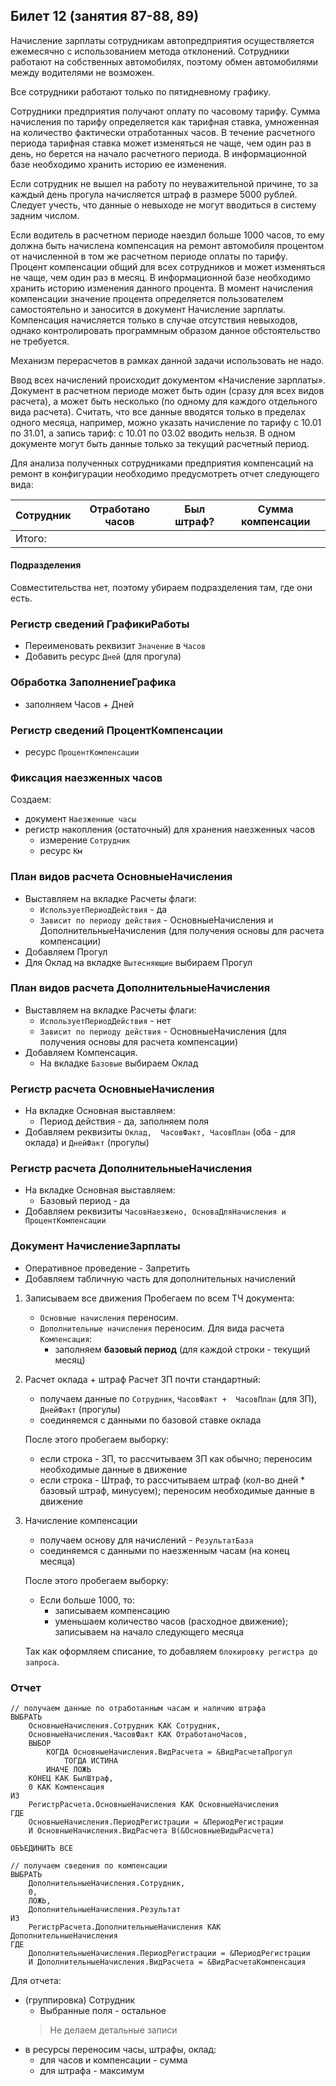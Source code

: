 ## Билет 12 (занятия 87-88, 89)

Начисление зарплаты сотрудникам автопредприятия осуществляется ежемесячно с использованием метода отклонений. Сотрудники работают на собственных автомобилях, поэтому обмен автомобилями между водителями не возможен.

Все сотрудники работают только по пятидневному графику.

Сотрудники предприятия получают оплату по часовому тарифу. Сумма начисления по тарифу определяется как тарифная ставка, умноженная на количество фактически отработанных часов. В течение расчетного периода тарифная ставка может изменяться не чаще, чем один раз в день, но берется на начало расчетного периода. В информационной базе необходимо хранить историю ее изменения.

Если сотрудник не вышел на работу по неуважительной причине, то за каждый день прогула начисляется штраф в размере 5000 рублей. Следует учесть, что данные о невыходе не могут вводиться в систему задним числом.

Если водитель в расчетном периоде наездил больше 1000 часов, то ему должна быть начислена компенсация на ремонт автомобиля процентом от начисленной в том же расчетном периоде оплаты по тарифу. Процент компенсации общий для всех сотрудников и может изменяться не чаще, чем один раз в месяц. В информационной базе необходимо хранить историю изменения данного процента. В момент начисления компенсации значение процента определяется пользователем самостоятельно и заносится в документ Начисление зарплаты. Компенсация начисляется только в случае отсутствия невыходов, однако контролировать программным образом данное обстоятельство не требуется.

Механизм перерасчетов в рамках данной задачи использовать не надо.

Ввод всех начислений происходит документом «Начисление зарплаты». Документ в расчетном периоде может быть один (сразу для всех видов расчета), а может быть несколько (по одному для каждого отдельного вида расчета). Считать, что все данные вводятся только в пределах одного месяца, например, можно указать начисление по тарифу с 10.01 по 31.01, а запись тариф: с 10.01 по 03.02 вводить нельзя. В одном документе могут быть данные только за текущий расчетный период.

Для анализа полученных сотрудниками предприятия компенсаций на ремонт в конфигурации необходимо предусмотреть отчет следующего вида:

|Сотрудник	|Отработано часов   |Был штраф? |Сумма компенсации  |
|---		|---				|---		|---				|
|Итого:	|		





#### Подразделения

Совместительства нет, поэтому убираем подразделения там, где они есть.


### Регистр сведений ГрафикиРаботы
- Переименовать реквизит `Значение` в `Часов`
- Добавить ресурс `Дней` (для прогула) 


### Обработка ЗаполнениеГрафика
- заполняем Часов + Дней


### Регистр сведений ПроцентКомпенсации
- ресурс `ПроцентКомпенсации`


### Фиксация наезженных часов
Создаем:
- документ `Наезженные часы`
- регистр накопления (остаточный) для хранения наезженных часов
	- измерение `Сотрудник`
	- ресурс `Км`


### План видов расчета ОсновныеНачисления
- Выставляем на вкладке Расчеты флаги:
	- `ИспользуетПериодДействия` - да
	- `Зависит по периоду действия` - ОсновныеНачисления и ДополнительныеНачисления (для получения основы для расчета компенсации)
- Добавляем Прогул
- Для Оклад на вкладке `Вытесняющие` выбираем Прогул 


### План видов расчета ДополнительныеНачисления
- Выставляем на вкладке Расчеты флаги:
	- `ИспользуетПериодДействия` - нет
	- `Зависит по периоду действия` - ОсновныеНачисления (для получения основы для расчета компенсации)
- Добавляем Компенсация. 
	- На вкладке `Базовые` выбираем Оклад


### Регистр расчета ОсновныеНачисления
- На вкладке Основная выставляем: 
	- Период действия - да, заполняем поля
- Добавляем реквизиты `Оклад,  ЧасовФакт, ЧасовПлан` (оба - для оклада) и `ДнейФакт` (прогулы)


### Регистр расчета ДополнительныеНачисления
- На вкладке Основная выставляем:
	- Базовый период - да
- Добавляем реквизиты `ЧасовНаезжено, ОсноваДляНачисления и ПроцентКомпенсации`


### Документ НачислениеЗарплаты
- Оперативное проведение - Запретить
- Добавляем табличную часть для дополнительных начислений

1. Записываем все движения
	Пробегаем по всем ТЧ документа:
	- `Основные начисления` переносим.
	- `Дополнительные начисления` переносим. Для вида расчета `Компенсация`:
		- заполняем **базовый период** (для каждой строки - текущий месяц)


2. Расчет оклада + штраф
	Расчет ЗП почти стандартный:
	- получаем данные по `Сотрудник`, `ЧасовФакт +  ЧасовПлан` (для ЗП), `ДнейФакт` (прогулы)
	- соединяемся с данными по базовой ставке оклада

	После этого пробегаем выборку:
	- если строка - ЗП, то рассчитываем ЗП как обычно; переносим необходимые данные в движение
	- если строка - Штраф, то рассчитываем штраф (кол-во дней * базовый штраф, минусуем); переносим необходимые данные в движение


3. Начисление компенсации

	- получаем основу для начислений - `РезультатБаза`
	- соединяемся с данными по наезженным часам (на конец месяца)

	После этого пробегаем выборку:
	- Если больше 1000, то:
		- записываем компенсацию 
		- уменьшаем количество часов (расходное движение); записываем на начало следующего месяца

	Так как оформляем списание, то добавляем `блокировку регистра до запроса`.


### Отчет

```1c
// получаем данные по отработанным часам и наличию штрафа
ВЫБРАТЬ
	ОсновныеНачисления.Сотрудник КАК Сотрудник,
	ОсновныеНачисления.ЧасовФакт КАК ОтработаноЧасов,
	ВЫБОР
		КОГДА ОсновныеНачисления.ВидРасчета = &ВидРасчетаПрогул
			ТОГДА ИСТИНА
		ИНАЧЕ ЛОЖЬ
	КОНЕЦ КАК БылШтраф,
	0 КАК Компенсация
ИЗ
	РегистрРасчета.ОсновныеНачисления КАК ОсновныеНачисления
ГДЕ
	ОсновныеНачисления.ПериодРегистрации = &ПериодРегистрации
	И ОсновныеНачисления.ВидРасчета В(&ОсновныеВидыРасчета)

ОБЪЕДИНИТЬ ВСЕ

// получаем сведения по компенсации
ВЫБРАТЬ
	ДополнительныеНачисления.Сотрудник,
	0,
	ЛОЖЬ,
	ДополнительныеНачисления.Результат
ИЗ
	РегистрРасчета.ДополнительныеНачисления КАК ДополнительныеНачисления
ГДЕ
	ДополнительныеНачисления.ПериодРегистрации = &ПериодРегистрации
	И ДополнительныеНачисления.ВидРасчета = &ВидРасчетаКомпенсация
```

Для отчета:
- (группировка) Сотрудник
	- Выбранные поля - остальное 
	> Не делаем детальные записи
- в ресурсы переносим часы, штрафы, оклад:
	- для часов и компенсации - сумма
	- для штрафа - максимум
